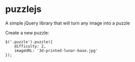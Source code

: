 puzzlejs
========

A simple jQuery library that will turn any image into a puzzle

Create a new puzzle:
```
$('.puzzle').puzzle({
	difficulty: 2,
	imageURL: '3d-printed-lunar-base.jpg'
});
```
